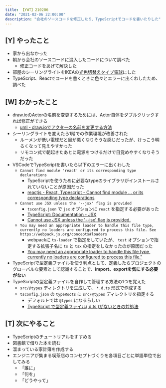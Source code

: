 ```yaml
---
title: 【YWT】210206
date: "2021-02-06 22:00:00"
description: "会社のソースコードを修正したり、TypeScriptでコードを書いたりした"
---
```


## [Y] やったこと

- 家から出なかった
- 朝から会社のソースコードに混入したコードについて調べた
  - 修正コードをあげて解決した
- 部屋のシーリングライトをIKEAの[光色切替えタイプ電球](https://www.ikea.com/jp/ja/p/tradfri-remote-control-kit-white-spectrum-40406550/)にした
- TypeScript、Reactでコードを書くときに色々とエラーに出くわしたため、調べた

## [W] わかったこと

- draw.ioのActorの名前を変更するためには、Actor自体をダブルクリックすれば修正ができる
  - [uml - draw.ioでアクターの名前を変更する方法](https://ja.ojit.com/so/uml/995445)
- シーリングライトを変えたら1階での作業環境が改善された
  - ルーメンが低い電球だと目が悪くなりそうな感じだったが、けっこう明るくなって見えやすかった
  - リモコン式で朝起きたあとに電源をつけるだけで目覚めやすくなりそうだった
- VSCodeでTypeScriptを書いたら以下のエラーに出くわした
  - `Cannot find module 'react' or its corresponding type declarations`
      - TypeScriptを使うために必要なtypeのライブラリがインストールされていないことが原因だった
      - [reactjs - React, Typescript - Cannot find module ... or its corresponding type declarations](https://stackoverflow.com/questions/64732623/react-typescript-cannot-find-module-or-its-corresponding-type-declaration)
  - `Cannot use JSX unless the '--jsx' flag is provided`
      - `tsconfig.json` で `jsx` オプションに `react` を指定する必要があった
      - [TypeScript: Documentation - JSX](https://www.typescriptlang.org/docs/handbook/jsx.html)
      - [Cannot use JSX unless the '--jsx' flag is provided.](https://www.codegrepper.com/code-examples/typescript/Cannot+use+JSX+unless+the+%27--jsx%27+flag+is+provided.)
  - `You may need an appropriate loader to handle this file type, currently no loaders are configured to process this file. See https://webpack.js.org/concepts#loaders`
      - webpackに `ts-loader` で指定をしていたが、 `test` オプションで指定する拡張子名に `ts` と `tsx` の指定をしなかったのが原因だった
      - [You may need an appropriate loader to handle this file type, currently no loaders are configured to process this file."](https://stackoverflow.com/questions/57924348/you-may-need-an-appropriate-loader-to-handle-this-file-type-currently-no-loader)
- TypeScriptで型定義ファイルを使う利点として、定義したらプロジェクトのグローバルな要素として認識することで、**import、exportを気にする必要がない**
- TypeScriptの型定義ファイルを自作して管理する方法の1つを覚えた
  - `src/@types` ディレクトリを生成して、 `*.d.ts` 形式で作成する
  - `tsconfig.json` の `typeRoots` に `src/@types` ディレクトリを指定する
      - デフォルトでは `@types` になるらしい
      - [TypeScript で型定義ファイル( d.ts )がないときの対処法](https://qiita.com/Nossa/items/726cc3e67527e896ed1e)

## [T] 次にやること

- TypeScriptのチュートリアルをすすめる
- 図書館で借りた本を読む
- 溜まっている家計簿を作成する
- エンジニアが集まる喫茶店のコンセプトづくりを各項目ごとに単語単位で出してみる
  - 「誰に」
  - 「何を」
  - 「どうやって」
